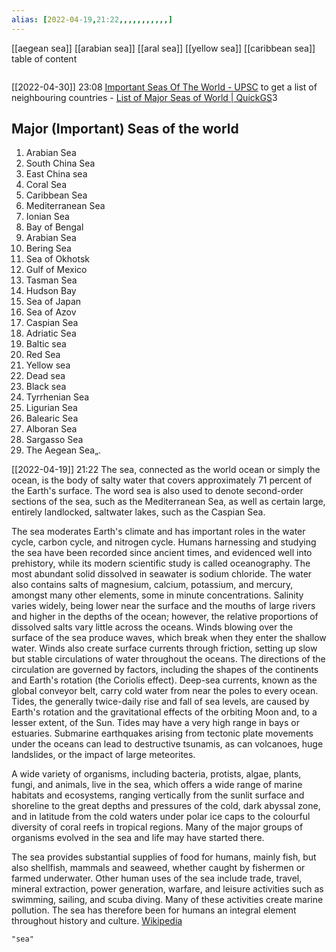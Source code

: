 ```yaml
---
alias: [2022-04-19,21:22,,,,,,,,,,,]
---
```

[[aegean sea]] [[arabian sea]] [[aral sea]] [[yellow sea]] [[caribbean sea]]
table of content
```toc
```

[[2022-04-30]] 23:08 [Important Seas Of The World - UPSC](https://lotusarise.com/important-seas-of-the-world-upsc/)
to get a list of neighbouring countries - [List of Major Seas of World | QuickGS](http://quickgs.com/list-of-major-seas-of-world/)3
## Major (Important) Seas of the world
1. Arabian Sea
2. South China Sea
3. East China sea
4. Coral Sea
5. Caribbean Sea
6. Mediterranean Sea
7. Ionian Sea
8. Bay of Bengal
9. Arabian Sea
10. Bering Sea
11. Sea of Okhotsk
12. Gulf of Mexico
13. Tasman Sea
14. Hudson Bay
15. Sea of Japan
16. Sea of Azov
17. Caspian Sea
18. Adriatic Sea
19. Baltic sea
20. Red Sea
21. Yellow sea
22. Dead sea
23. Black sea
24. Tyrrhenian Sea
25. Ligurian Sea
26. Balearic Sea
27. Alboran Sea
28. Sargasso Sea
29. The Aegean Sea„.


[[2022-04-19]] 21:22
The sea, connected as the world ocean or simply the ocean, is the body of salty water that covers approximately 71 percent of the Earth's surface. The word sea is also used to denote second-order sections of the sea, such as the Mediterranean Sea, as well as certain large, entirely landlocked, saltwater lakes, such as the Caspian Sea.

The sea moderates Earth's climate and has important roles in the water cycle, carbon cycle, and nitrogen cycle. Humans harnessing and studying the sea have been recorded since ancient times, and evidenced well into prehistory, while its modern scientific study is called oceanography. The most abundant solid dissolved in seawater is sodium chloride. The water also contains salts of magnesium, calcium, potassium, and mercury, amongst many other elements, some in minute concentrations. Salinity varies widely, being lower near the surface and the mouths of large rivers and higher in the depths of the ocean; however, the relative proportions of dissolved salts vary little across the oceans. Winds blowing over the surface of the sea produce waves, which break when they enter the shallow water. Winds also create surface currents through friction, setting up slow but stable circulations of water throughout the oceans. The directions of the circulation are governed by factors, including the shapes of the continents and Earth's rotation (the Coriolis effect). Deep-sea currents, known as the global conveyor belt, carry cold water from near the poles to every ocean. Tides, the generally twice-daily rise and fall of sea levels, are caused by Earth's rotation and the gravitational effects of the orbiting Moon and, to a lesser extent, of the Sun. Tides may have a very high range in bays or estuaries. Submarine earthquakes arising from tectonic plate movements under the oceans can lead to destructive tsunamis, as can volcanoes, huge landslides, or the impact of large meteorites.

A wide variety of organisms, including bacteria, protists, algae, plants, fungi, and animals, live in the sea, which offers a wide range of marine habitats and ecosystems, ranging vertically from the sunlit surface and shoreline to the great depths and pressures of the cold, dark abyssal zone, and in latitude from the cold waters under polar ice caps to the colourful diversity of coral reefs in tropical regions. Many of the major groups of organisms evolved in the sea and life may have started there.

The sea provides substantial supplies of food for humans, mainly fish, but also shellfish, mammals and seaweed, whether caught by fishermen or farmed underwater. Other human uses of the sea include trade, travel, mineral extraction, power generation, warfare, and leisure activities such as swimming, sailing, and scuba diving. Many of these activities create marine pollution. The sea has therefore been for humans an integral element throughout history and culture.
[Wikipedia](https://en.wikipedia.org/wiki/Sea)
```query
"sea"
```